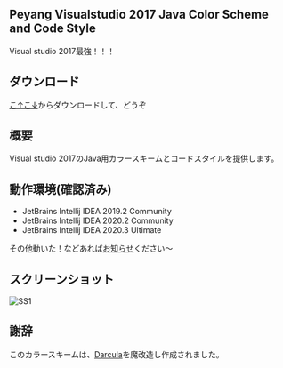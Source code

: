 ## Peyang Visualstudio 2017 Java Color Scheme and Code Style
Visual studio 2017最強！！！

## ダウンロード
[こ↑こ↓](https://github.com/peyang-Celeron/PeyangVS2017Idea/releases)からダウンロードして、どうぞ

## 概要

Visual studio 2017のJava用カラースキームとコードスタイルを提供します。  

## 動作環境\(確認済み\)

+ JetBrains Intellij IDEA 2019.2 Community
+ JetBrains Intellij IDEA 2020.2 Community
+ JetBrains Intellij IDEA 2020.3 Ultimate

その他動いた！などあれば[お知らせ](https://github.com/peyang-Celeron/PeyangVS2017Idea/issues)ください～

## スクリーンショット

![SS1](https://github.com/peyang-Celeron/PeyangVS2017Idea/raw/main/screenshot1.png)


## 謝辞
このカラースキームは、[Darcula](https://github.com/dracula/dracula-theme)を魔改造し作成されました。  
